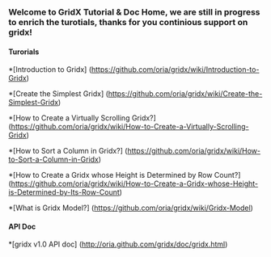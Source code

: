### Welcome to GridX Tutorial & Doc Home, we are still in progress to enrich the turotials, thanks for you continious support on gridx!


#### Turorials

*[Introduction to Gridx] (https://github.com/oria/gridx/wiki/Introduction-to-Gridx)

*[Create the Simplest Gridx] (https://github.com/oria/gridx/wiki/Create-the-Simplest-Gridx)

*[How to Create a Virtually Scrolling Gridx?] (https://github.com/oria/gridx/wiki/How-to-Create-a-Virtually-Scrolling-Gridx)

*[How to Sort a Column in Gridx?] (https://github.com/oria/gridx/wiki/How-to-Sort-a-Column-in-Gridx)

*[How to Create a Gridx whose Height is Determined by Row Count?] (https://github.com/oria/gridx/wiki/How-to-Create-a-Gridx-whose-Height-is-Determined-by-Its-Row-Count)

*[What is Gridx Model?] (https://github.com/oria/gridx/wiki/Gridx-Model)


#### API Doc
*[gridx v1.0 API doc] (http://oria.github.com/gridx/doc/gridx.html)